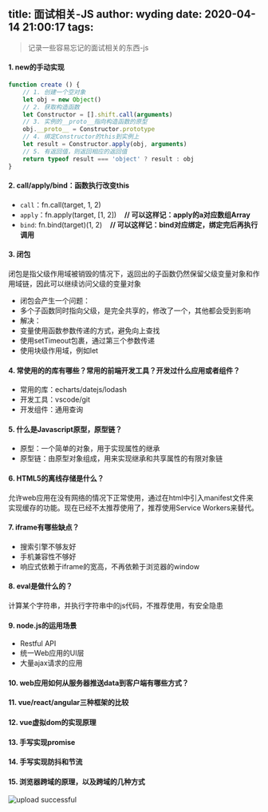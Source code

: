 title: 面试相关-JS
author: wyding
date: 2020-04-14 21:00:17
tags:
---
> 记录一些容易忘记的面试相关的东西-js
<!-- more -->

#### 1. new的手动实现
```js
function create () {
	// 1. 创建一个空对象
    let obj = new Object()
    // 2. 获取构造函数
    let Constructor = [].shift.call(arguments)
    // 3. 实例的__proto__指向构造函数的原型
    obj.__proto__ = Constructor.prototype
    // 4. 绑定Constructor的this到实例上
    let result = Constructor.apply(obj, arguments)
    // 5. 有返回值，则返回相应的返回值
    return typeof result === 'object' ? result : obj
}
```

#### 2. call/apply/bind：函数执行改变this
 - `call`：fn.call(target, 1, 2)
 - `apply`：fn.apply(target, [1, 2])&nbsp;&nbsp;&nbsp;&nbsp;**// 可以这样记：apply的a对应数组Array**
 - `bind`: fn.bind(target)(1, 2)&nbsp;&nbsp;&nbsp;&nbsp;**// 可以这样记：bind对应绑定，绑定完后再执行调用**
 
#### 3. 闭包
闭包是指父级作用域被销毁的情况下，返回出的子函数仍然保留父级变量对象和作用域链，因此可以继续访问父级的变量对象

- 闭包会产生一个问题：
 - 多个子函数同时指向父级，是完全共享的，修改了一个，其他都会受到影响
- 解决：
 - 变量使用函数参数传递的方式，避免向上查找
 - 使用setTimeout包裹，通过第三个参数传递
 - 使用块级作用域，例如let
 
#### 4. 常使用的的库有哪些？常用的前端开发工具？开发过什么应用或者组件？
- 常用的库：echarts/datejs/lodash
- 开发工具：vscode/git
- 开发组件：通用查询

#### 5. 什么是Javascript原型，原型链？
- 原型：一个简单的对象，用于实现属性的继承
- 原型链：由原型对象组成，用来实现继承和共享属性的有限对象链

#### 6. HTML5的离线存储是什么？
允许web应用在没有网络的情况下正常使用，通过在html中引入manifest文件来实现缓存的功能。现在已经不太推荐使用了，推荐使用Service Workers来替代。

#### 7. iframe有哪些缺点？
- 搜索引擎不够友好
- 手机兼容性不够好
- 响应式依赖于iframe的宽高，不再依赖于浏览器的window

#### 8. eval是做什么的？
计算某个字符串，并执行字符串中的js代码，不推荐使用，有安全隐患

#### 9. node.js的运用场景
- Restful API
- 统一Web应用的UI层
- 大量ajax请求的应用

#### 10. web应用如何从服务器推送data到客户端有哪些方式？

#### 11. vue/react/angular三种框架的比较

#### 12. vue虚拟dom的实现原理

#### 13. 手写实现promise

#### 14. 手写实现防抖和节流

#### 15. 浏览器跨域的原理，以及跨域的几种方式


![upload successful](/blog/images/pasted-1.png)